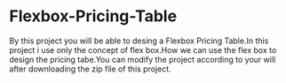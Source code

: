 # Flexbox-Pricing-Table
 By this project you will be able to desing a Flexbox Pricing Table.In this project i use only the concept of flex box.How we can use the flex box to design the pricing tabe.You can modify the project according to your will after downloading the zip file of this project.

